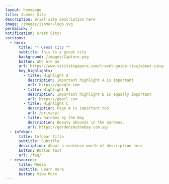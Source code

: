 ```yaml
---
layout: homepage
title: Isomer Site
description: Brief site description here
image: /images/isomer-logo.svg
permalink: /
notification: Great City!
sections:
  - hero:
      title: "* Great City *"
      subtitle: This is a great city
      background: /images/Capture.png
      button: Who are we
      url: https://www.visitsingapore.com/travel-guide-tips/about-singapore/
      key_highlights:
        - title: Highlight A
          description: Important highlight A is important
          url: https://google.com
        - title: Highlight B
          description: Important highlight B is equally important
          url: https://gmail.com
        - title: Highlight C
          description: Page A is important too
          url: /privacy/
        - title: Gardens by the Bay
          description: Beauty abounds in the Gardens.
          url: https://gardensbythebay.com.sg/
  - infobar:
      title: Infobar title
      subtitle: Subtitle
      description: About a sentence worth of description here
      button: Button text
      url: /faq/
  - resources:
      title: Media
      subtitle: Learn more
      button: View More
---
```

